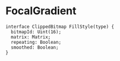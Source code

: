 # FocalGradient

```
interface ClippedBitmap FillStyle(type) {
  bitmapId: Uint(16);
  matrix: Matrix;
  repeating: Boolean;
  smoothed: Boolean;
}
```
